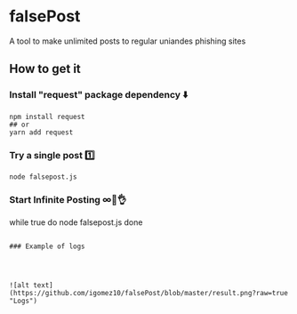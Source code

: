 # falsePost
A tool to make unlimited posts to regular uniandes phishing sites 

## How to get it 
### Install "request" package dependency ⬇️
```shell
npm install request
## or
yarn add request
```
 
### Try a single post 1️⃣
 
```shell
node falsepost.js
```


### Start Infinite Posting ∞🦄👌
while true
do
node falsepost.js
done
```

### Example of logs




![alt text](https://github.com/igomez10/falsePost/blob/master/result.png?raw=true "Logs")
